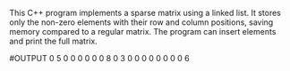 This C++ program implements a sparse matrix using a linked list. 
It stores only the non-zero elements with their row and column positions, saving memory compared to a regular matrix. 
The program can insert elements and print the full matrix.

#OUTPUT
0 5 0 0 0
0 0 0 8 0
3 0 0 0 0
0 0 0 0 6
